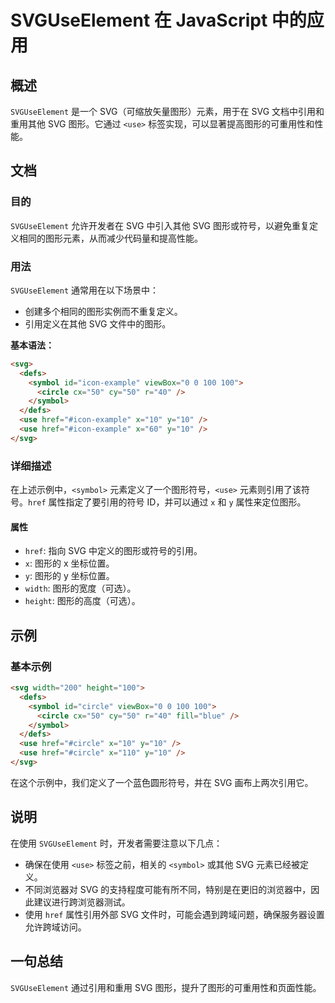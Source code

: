 <!--
Meta Description: # SVGUseElement 在 JavaScript 中的应用 ## 概述 `SVGUseElement` 是一个 SVG（可缩放矢量图形）元素，用于在 SVG 文档中引用和重用其他 SVG 图形。它通过 `<use>` 标签实现，可以显著提高图形的可重用性和性能。 ## 文档 ### 目的 `...
Meta Keywords: svg, use, href, svguseelement, symbol
-->

# SVGUseElement 在 JavaScript 中的应用

## 概述
`SVGUseElement` 是一个 SVG（可缩放矢量图形）元素，用于在 SVG 文档中引用和重用其他 SVG 图形。它通过 `<use>` 标签实现，可以显著提高图形的可重用性和性能。

## 文档
### 目的
`SVGUseElement` 允许开发者在 SVG 中引入其他 SVG 图形或符号，以避免重复定义相同的图形元素，从而减少代码量和提高性能。

### 用法
`SVGUseElement` 通常用在以下场景中：
- 创建多个相同的图形实例而不重复定义。
- 引用定义在其他 SVG 文件中的图形。

**基本语法：**
```html
<svg>
  <defs>
    <symbol id="icon-example" viewBox="0 0 100 100">
      <circle cx="50" cy="50" r="40" />
    </symbol>
  </defs>
  <use href="#icon-example" x="10" y="10" />
  <use href="#icon-example" x="60" y="10" />
</svg>
```

### 详细描述
在上述示例中，`<symbol>` 元素定义了一个图形符号，`<use>` 元素则引用了该符号。`href` 属性指定了要引用的符号 ID，并可以通过 `x` 和 `y` 属性来定位图形。

#### 属性
- `href`: 指向 SVG 中定义的图形或符号的引用。
- `x`: 图形的 x 坐标位置。
- `y`: 图形的 y 坐标位置。
- `width`: 图形的宽度（可选）。
- `height`: 图形的高度（可选）。

## 示例
### 基本示例
```html
<svg width="200" height="100">
  <defs>
    <symbol id="circle" viewBox="0 0 100 100">
      <circle cx="50" cy="50" r="40" fill="blue" />
    </symbol>
  </defs>
  <use href="#circle" x="10" y="10" />
  <use href="#circle" x="110" y="10" />
</svg>
```

在这个示例中，我们定义了一个蓝色圆形符号，并在 SVG 画布上两次引用它。

## 说明
在使用 `SVGUseElement` 时，开发者需要注意以下几点：
- 确保在使用 `<use>` 标签之前，相关的 `<symbol>` 或其他 SVG 元素已经被定义。
- 不同浏览器对 SVG 的支持程度可能有所不同，特别是在更旧的浏览器中，因此建议进行跨浏览器测试。
- 使用 `href` 属性引用外部 SVG 文件时，可能会遇到跨域问题，确保服务器设置允许跨域访问。

## 一句总结
`SVGUseElement` 通过引用和重用 SVG 图形，提升了图形的可重用性和页面性能。